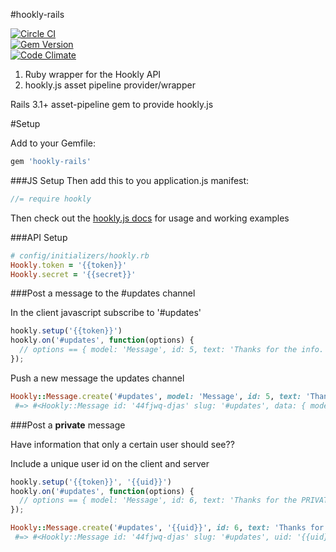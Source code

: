 #hookly-rails

[![Circle CI](https://circleci.com/gh/bnorton/hookly-rails.svg?style=svg)](https://circleci.com/gh/bnorton/hookly-rails)  
[![Gem Version](https://badge.fury.io/rb/hookly.svg)](http://badge.fury.io/rb/hookly)  
[![Code Climate](https://codeclimate.com/github/bnorton/hookly-rails/badges/gpa.svg)](https://codeclimate.com/github/bnorton/hookly-rails)  

1. Ruby wrapper for the Hookly API
2. hookly.js asset pipeline provider/wrapper

Rails 3.1+ asset-pipeline gem to provide hookly.js

#Setup

Add to your Gemfile:

```ruby
gem 'hookly-rails'
```

###JS Setup
Then add this to you application.js manifest:

```javascript
//= require hookly
```

Then check out the [hookly.js docs](https://github.com/bnorton/hookly.js) for usage and working examples

###API Setup

```ruby
# config/initializers/hookly.rb
Hookly.token = '{{token}}'
Hookly.secret = '{{secret}}'
```

###Post a message to the #updates channel

In the client javascript subscribe to '#updates'
```javascript
hookly.setup('{{token}}')
hookly.on('#updates', function(options) {
  // options == { model: 'Message', id: 5, text: 'Thanks for the info.' }
});
```

Push a new message the updates channel
```ruby
Hookly::Message.create('#updates', model: 'Message', id: 5, text: 'Thanks for the info.')
 #=> #<Hookly::Message id: '44fjwq-djas' slug: '#updates', data: { model: 'Message', id: 5, text: 'Thanks for the info.' }>
```

###Post a **private** message

Have information that only a certain user should see??

Include a unique user id on the client and server

```javascript
hookly.setup('{{token}}', '{{uid}}')
hookly.on('#updates', function(options) {
  // options == { model: 'Message', id: 6, text: 'Thanks for the PRIVATE info.' }
});
```

```ruby
Hookly::Message.create('#updates', '{{uid}}', id: 6, text: 'Thanks for the PRIVATE info.')
 #=> #<Hookly::Message id: '44fjwq-djas' slug: '#updates', uid: '{{uid}}' data: { model: 'Message', id: 6, text: 'Thanks for the PRIVATE info.' }>
```


<!--- Not yet implemented
###Message buffering / caching
A channel can be setup to buffer messages and deliver them when a user comes online.
Simply create a buffered channel, messages will be cached for 60 minutes following their receipt
```ruby
Hookly::Channel.create(buffer: 3600)
```
-->
